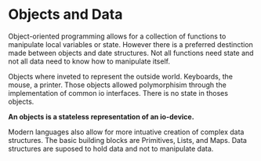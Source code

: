 # Objects and Data

Object-oriented programming allows for a collection of functions to manipulate local variables or state.
However there is a preferred destinction made between objects and date structures.
Not all functions need state and not all data need to know how to manipulate itself.

Objects where inveted to represent the outside world. Keyboards, the mouse, a printer. Those objects allowed polymorphisim through the implementation of common io interfaces.
There is no state in thoses objects.

**An objects is a stateless representation of an io-device.**

Modern languages also allow for more intuative creation of complex data structures.
The basic building blocks are Primitives, Lists, and Maps.
Data structures are suposed to hold data and not to manipulate data.
